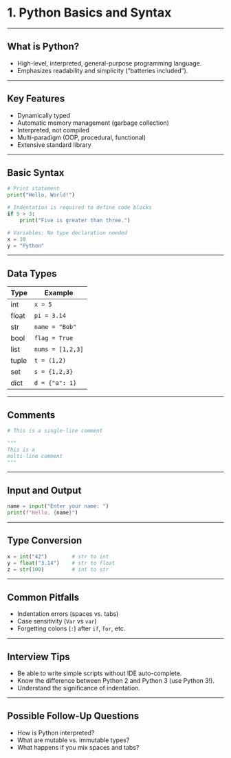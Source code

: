 # 1. Python Basics and Syntax

---

## What is Python?

- High-level, interpreted, general-purpose programming language.
- Emphasizes readability and simplicity (“batteries included”).

---

## Key Features

- Dynamically typed
- Automatic memory management (garbage collection)
- Interpreted, not compiled
- Multi-paradigm (OOP, procedural, functional)
- Extensive standard library

---

## Basic Syntax

```python
# Print statement
print("Hello, World!")

# Indentation is required to define code blocks
if 5 > 3:
    print("Five is greater than three.")

# Variables: No type declaration needed
x = 10
y = "Python"
```

---

## Data Types

| Type      | Example          |
|-----------|------------------|
| int       | `x = 5`          |
| float     | `pi = 3.14`      |
| str       | `name = "Bob"`   |
| bool      | `flag = True`    |
| list      | `nums = [1,2,3]` |
| tuple     | `t = (1,2)`      |
| set       | `s = {1,2,3}`    |
| dict      | `d = {"a": 1}`   |

---

## Comments

```python
# This is a single-line comment

"""
This is a
multi-line comment
"""
```

---

## Input and Output

```python
name = input("Enter your name: ")
print(f"Hello, {name}")
```

---

## Type Conversion

```python
x = int("42")        # str to int
y = float("3.14")    # str to float
z = str(100)         # int to str
```

---

## Common Pitfalls

- Indentation errors (spaces vs. tabs)
- Case sensitivity (`Var` vs `var`)
- Forgetting colons (`:`) after `if`, `for`, etc.

---

## Interview Tips

- Be able to write simple scripts without IDE auto-complete.
- Know the difference between Python 2 and Python 3 (use Python 3!).
- Understand the significance of indentation.

---

## Possible Follow-Up Questions

- How is Python interpreted?
- What are mutable vs. immutable types?
- What happens if you mix spaces and tabs?
